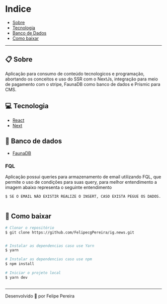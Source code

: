 <h2 align="center">
 <img src="https://i.imgur.com/wnLoCHk.png" alt="">
</h2>

# Indice

- [Sobre](#-sobre)
- [Tecnologia](#-tecnologia)
- [Banco de Dados](#-banco-de-dados)
- [Como baixar](#-como-baixar)

---

## 📋 Sobre

Aplicação para consumo de conteúdo tecnologicos e programação, abortando os conceitos e uso do SSR com o NextJs, integração para meio de pagamento com o stripe, 
FaunaDB como banco de dados e Prismic para CMS.
 

## 💻 Tecnologia

- [React](reactjs.org)
- [Next](https://nextjs.org/)


## 📎 Banco de dados

- [FaunaDB](https://fauna.com/)

### FQL
Aplicação possui queries para armazenamento  de email utilizando FQL, que permite o uso de condições para suas query, para melhor entendimento a imagem abaixo representa o seguinte entendimento
````bash
$ SE O EMAIL NÃO EXISTIR REALIZE O INSERT, CASO EXISTA PEGUE OS DADOS.

````
 <img src="https://i.imgur.com/70qiTB1.png" alt="">



## 📝 Como baixar

```bash 
# Clonar o repositório
$ git clone https://github.com/FelipecgPereira/ig.news.git


# Instalar as dependencias caso use Yarn
$ yarn

# Instalar as dependencias caso use npm
$ npm install

# Iniciar o projeto local
$ yarn dev



```


---
Desenvolvido 🚀 por Felipe Pereira

